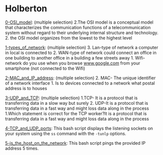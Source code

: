 # Holberton

[0-OSI_model](https://github.com/jGohan-cpu/holbertonschool-network/blob/main/basics_0/0-OSI_model): (multiple selection) 2.The OSI model is a conceptual model that characterizes the communication functions of a telecommunication system without regard to their underlying internal structure and technology. 2.  the OSI model organizes from the lowest to the highest level

[1-types_of_network](https://github.com/jGohan-cpu/holbertonschool-network/blob/main/basics_0/1-types_of_network): (multiple selection) 3. Lan-type of network a computer in local is connected to 2. WAN-type of network could connect an office in one building to another office in a building a few streets away 1. Wifi-network do you use when you browse www.google.com from your smartphone (not connected to the Wifi)

[2-MAC_and_IP_address](https://github.com/jGohan-cpu/holbertonschool-network/blob/main/basics_0/2-MAC_and_IP_address): (multiple selection) 2. MAC- The unique identifier of a network interface 1. Is to devices connected to a network what postal address is to houses

[3-UDP_and_TCP](https://github.com/jGohan-cpu/holbertonschool-network/blob/main/basics_0/3-UDP_and_TCP): (multiple selection) 1.TCP- It is a protocol that is transferring data in a slow way but surely 2. UDP-It is a protocol that is transferring data in a fast way and might loss data along in the process 1.Which statement is correct for the TCP worker?It is a protocol that is transferring data in a fast way and might loss data along in the process

[4-TCP_and_UDP_ports](https://github.com/jGohan-cpu/holbertonschool-network/blob/main/basics_0/4-TCP_and_UDP_ports): This bash script displays the listening sockets on your system using the `ss` command with the `-tunlp` options.

[5-is_the_host_on_the_network](https://github.com/jGohan-cpu/holbertonschool-network/blob/main/basics_0/5-is_the_host_on_the_network): This bash script pings the provided IP address 5 times.

